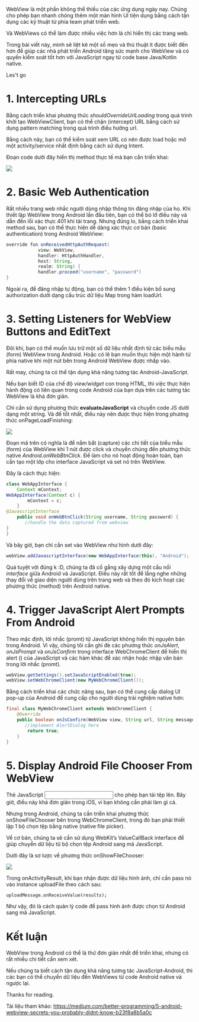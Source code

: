 WebView là một phần không thể thiếu của các ứng dụng ngày nay. Chúng cho phép bạn nhanh chóng thêm một màn hình UI tiện dụng bằng cách tận dụng các kỹ thuật từ phía team phát triển web.

Và WebViews có thể làm được nhiều việc hơn là chỉ hiển thị các trang web.

Trong bài viết này, mình sẽ liệt kê một số mẹo và thủ thuật ít được biết đến hơn để giúp các nhà phát triển Android tăng sức mạnh cho WebView và có quyền kiểm soát tốt hơn với JavaScript ngay từ code base Java/Kotlin native.

Les't go

# 1. Intercepting URLs
Bằng cách triển khai phương thức *shouldOverrideUrlLoading* trong quá trình khởi tạo WebViewClient, bạn có thể chặn (intercept) URL bằng cách sử dụng pattern matching trong quá trình điều hướng url.

Bằng cách này, bạn có thể kiểm soát xem URL có nên được load hoặc mở một activity/service nhất định bằng cách sử dụng Intent.

Đoạn code dưới đây hiển thị method thực tế mà bạn cần triển khai:

![](https://images.viblo.asia/c21de7fb-8d05-40b5-87fb-7287705e319a.png)

# 2. Basic Web Authentication
Rất nhiều trang web nhắc người dùng nhập thông tin đăng nhập của họ. Khi thiết lập WebView trong Android lần đầu tiên, bạn có thể bỏ lỡ điều này và dẫn đến lỗi xác thực 401 khi tải trang.
Nhưng đừng lo, bằng cách triển khai method sau, bạn có thể thực hiện dễ dàng xác thực cơ bản (basic authentication) trong Android WebView:
```java
override fun onReceivedHttpAuthRequest(
            view: WebView,
            handler: HttpAuthHandler,
            host: String,
            realm: String) {
            handler.proceed("username", "password")
}
```

Ngoài ra, để đăng nhập tự động, bạn có thể thêm 1 điều kiện bổ sung authorization dưới dạng cấu trúc dữ liệu Map trong hàm loadUrl.

# 3. Setting Listeners for WebView Buttons and EditText
Đôi khi, bạn có thể muốn lưu trữ một số dữ liệu nhất định từ các biểu mẫu (form) WebView trong Android. Hoặc có lẽ bạn muốn thực hiện một hành từ phía native khi một nút bên trong Android WebView được nhấp vào.

Rất may, chúng ta có thể tận dụng khả năng tương tác Android-JavaScript.

Nếu bạn biết ID của chế độ *view/widget* con trong HTML, thì việc thực hiện hành động có liên quan trong code Android của bạn dựa trên các tương tác WebView là khá đơn giản.

Chỉ cần sử dụng phương thức **evaluateJavaScript** và chuyển code JS dưới dạng một string. Và để tốt nhất, điều này nên được thực hiện trong phương thức onPageLoadFinishing:

![](https://images.viblo.asia/2b0b3c50-3b9f-4efe-b041-b5698c85dfa9.png)

Đoạn mã trên có nghĩa là để nắm bắt (capture) các chi tiết của biểu mẫu (form) của WebView khi 1 nút được click và chuyển chúng đến phương thức native *Android.onWebBtnClick*. Để làm cho nó hoạt động hoàn toàn, bạn cần tạo một lớp cho interface JavaScript và set nó trên WebView.

Đây là cách thực hiện:

```java
class WebAppInterface {
    Context mContext;
WebAppInterface(Context c) {
        mContext = c;
    }
@JavascriptInterface
    public void onWebBtnClick(String username, String password) {
       //handle the data captured from webview
}
}
```

Và bây giờ, bạn chỉ cần set vào WebView như hình dưới đây:
```java
webView.addJavascriptInterface(new WebAppInterface(this), "Android");
```

Quá tuyệt vời đúng k :D, chúng ta đã cố gắng xây dựng một cầu nối *interface* giữa Android và JavaScript. Điều này rất tốt để lắng nghe những thay đổi về giao diện người dùng trên trang web và theo đó kích hoạt các phương thức (method) trên Android native.

# 4. Trigger JavaScript Alert Prompts From Android
Theo mặc định, lời nhắc (promt) từ JavaScript không hiển thị nguyên bản trong Android. Vì vậy, chúng tôi cần ghi đè các phương thức *onJsAlert*, *onJsPrompt* và *onJsConfirm* trong interface WebChromeClient để hiển thị alert () của JavaScript và các hàm khác để xác nhận hoặc nhập văn bản trong lời nhắc (promt).

```java
webView.getSettings().setJavaScriptEnabled(true);
webView.setWebChromeClient(new MyWebChromeClient());
```

Bằng cách triển khai các chức năng sau, bạn có thể cung cấp dialog UI pop-up của Android để cung cấp cho người dùng trải nghiệm native hơn:
```java
final class MyWebChromeClient extends WebChromeClient {
    @Override
    public boolean onJsConfirm(WebView view, String url, String message, final JsResult result) {
       //implement AlertDialog here
        return true;
    }
}
```

# 5. Display Android File Chooser From WebView
Thẻ JavaScript <input> cho phép bạn tải tệp lên. Bây giờ, điều này khá đơn giản trong iOS, vì bạn không cần phải làm gì cả.

Nhưng trong Android, chúng ta cần triển khai phương thức onShowFileChooser bên trong WebChromeClient, trong đó bạn phải thiết lập 1 bộ chọn tệp bằng native (native file picker).

Về cơ bản, chúng ta sẽ cần sử dụng WebKit’s ValueCallBack interface để giúp chuyển dữ liệu từ bộ chọn tệp Android sang mã JavaScript.

Dưới đây là sơ lược về phương thức onShowFileChooser:

![](https://images.viblo.asia/a80fbf33-1367-448e-8b3d-7652c1c2231e.png)

Trong onActivityResult, khi bạn nhận được dữ liệu hình ảnh, chỉ cần pass nó vào instance uploadFile theo cách sau:
```
uploadMessage.onReceiveValue(results);
```

Như vậy, đó là cách quản lý code để pass hình ảnh được chọn từ Android sang mã JavaScript.

# Kết luận
WebView trong Android có thể là thứ đơn giản nhất để triển khai, nhưng có rất nhiều chi tiết cần xem xét.

Nếu chúng ta biết cách tận dụng khả năng tương tác JavaScript-Android, thì các bạn có thể chuyển dữ liệu đến WebViews từ code Android native và ngược lại.

Thanks for reading.


Tài liệu tham khảo:
https://medium.com/better-programming/5-android-webview-secrets-you-probably-didnt-know-b23f8a8b5a0c